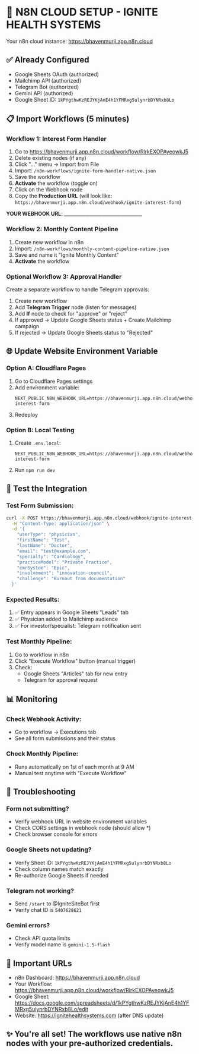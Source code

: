 # 🚀 N8N CLOUD SETUP - IGNITE HEALTH SYSTEMS

Your n8n cloud instance: https://bhavenmurji.app.n8n.cloud

## ✅ Already Configured
- Google Sheets OAuth (authorized)
- Mailchimp API (authorized)
- Telegram Bot (authorized)
- Gemini API (authorized)
- Google Sheet ID: `1kPYgthwKzREJYKjAnE4h1YFMRxg5ulynrbDYNRxb8Lo`

## 📋 Import Workflows (5 minutes)

### Workflow 1: Interest Form Handler
1. Go to https://bhavenmurji.app.n8n.cloud/workflow/RlrkEXOPAyeowkJ5
2. Delete existing nodes (if any)
3. Click "..." menu → Import from File
4. Import: `/n8n-workflows/ignite-form-handler-native.json`
5. Save the workflow
6. **Activate** the workflow (toggle on)
7. Click on the Webhook node
8. Copy the **Production URL** (will look like: `https://bhavenmurji.app.n8n.cloud/webhook/ignite-interest-form`)

**YOUR WEBHOOK URL**: _________________________________

### Workflow 2: Monthly Content Pipeline
1. Create new workflow in n8n
2. Import: `/n8n-workflows/monthly-content-pipeline-native.json`
3. Save and name it "Ignite Monthly Content"
4. **Activate** the workflow

### Optional Workflow 3: Approval Handler
Create a separate workflow to handle Telegram approvals:
1. Create new workflow
2. Add **Telegram Trigger** node (listen for messages)
3. Add **If** node to check for "approve" or "reject"
4. If approved → Update Google Sheets status + Create Mailchimp campaign
5. If rejected → Update Google Sheets status to "Rejected"

## 🌐 Update Website Environment Variable

### Option A: Cloudflare Pages
1. Go to Cloudflare Pages settings
2. Add environment variable:
   ```
   NEXT_PUBLIC_N8N_WEBHOOK_URL=https://bhavenmurji.app.n8n.cloud/webhook/ignite-interest-form
   ```
3. Redeploy

### Option B: Local Testing
1. Create `.env.local`:
   ```
   NEXT_PUBLIC_N8N_WEBHOOK_URL=https://bhavenmurji.app.n8n.cloud/webhook/ignite-interest-form
   ```
2. Run `npm run dev`

## 🧪 Test the Integration

### Test Form Submission:
```bash
curl -X POST https://bhavenmurji.app.n8n.cloud/webhook/ignite-interest-form \
  -H "Content-Type: application/json" \
  -d '{
    "userType": "physician",
    "firstName": "Test",
    "lastName": "Doctor",
    "email": "test@example.com",
    "specialty": "Cardiology",
    "practiceModel": "Private Practice",
    "emrSystem": "Epic",
    "involvement": "innovation-council",
    "challenge": "Burnout from documentation"
  }'
```

### Expected Results:
1. ✅ Entry appears in Google Sheets "Leads" tab
2. ✅ Physician added to Mailchimp audience
3. ✅ For investor/specialist: Telegram notification sent

### Test Monthly Pipeline:
1. Go to workflow in n8n
2. Click "Execute Workflow" button (manual trigger)
3. Check:
   - Google Sheets "Articles" tab for new entry
   - Telegram for approval request

## 📊 Monitoring

### Check Webhook Activity:
- Go to workflow → Executions tab
- See all form submissions and their status

### Check Monthly Pipeline:
- Runs automatically on 1st of each month at 9 AM
- Manual test anytime with "Execute Workflow"

## 🔧 Troubleshooting

### Form not submitting?
- Verify webhook URL in website environment variables
- Check CORS settings in webhook node (should allow *)
- Check browser console for errors

### Google Sheets not updating?
- Verify Sheet ID: `1kPYgthwKzREJYKjAnE4h1YFMRxg5ulynrbDYNRxb8Lo`
- Check column names match exactly
- Re-authorize Google Sheets if needed

### Telegram not working?
- Send `/start` to @IgniteSiteBot first
- Verify chat ID is `5407628621`

### Gemini errors?
- Check API quota limits
- Verify model name is `gemini-1.5-flash`

## 📝 Important URLs
- n8n Dashboard: https://bhavenmurji.app.n8n.cloud
- Your Workflow: https://bhavenmurji.app.n8n.cloud/workflow/RlrkEXOPAyeowkJ5
- Google Sheet: https://docs.google.com/spreadsheets/d/1kPYgthwKzREJYKjAnE4h1YFMRxg5ulynrbDYNRxb8Lo/edit
- Website: https://ignitehealthsystems.com (after DNS update)

## ✨ You're all set! The workflows use native n8n nodes with your pre-authorized credentials.